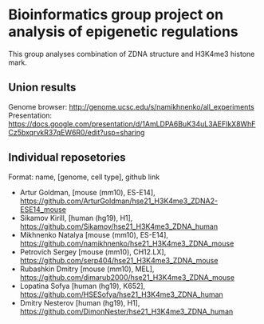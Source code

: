 # Bioinformatics group project on analysis of epigenetic regulations

This group analyses combination of ZDNA structure and H3K4me3 histone mark.

## Union results

Genome browser: http://genome.ucsc.edu/s/namikhnenko/all_experiments
Presentation: https://docs.google.com/presentation/d/1AmLDPA6BuK34uL3AEFIkX8WhFCz5bxqrvkR37qEW6R0/edit?usp=sharing

## Individual reposetories

Format: name, [genome, cell type], github link

- Artur Goldman, [mouse (mm10), ES-E14], https://github.com/ArturGoldman/hse21_H3K4me3_ZDNA2-ESE14_mouse
- Sikamov Kirill, [human (hg19), H1], https://github.com/Sikamov/hse21_H3K4me3_ZDNA_human
- Mikhnenko Natalya [mouse (mm10), ES-E14], https://github.com/namikhnenko/hse21_H3K4me3_ZDNA_mouse
- Petrovich Sergey [mouse (mm10), CH12.LX], https://github.com/serp404/hse21_H3K4me3_ZDNA_mouse
- Rubashkin Dmitry [mouse (mm10), MEL], https://github.com/dimarub2000/hse21_H3K4me3_ZDNA_mouse
- Lopatina Sofya [human (hg19), K652], https://github.com/HSESofya/hse21_H3K4me3_ZDNA_human
- Dmitry Nesterov [human (hg19), H1], https://github.com/DimonNester/hse21_H3K4me3_ZDNA_human
